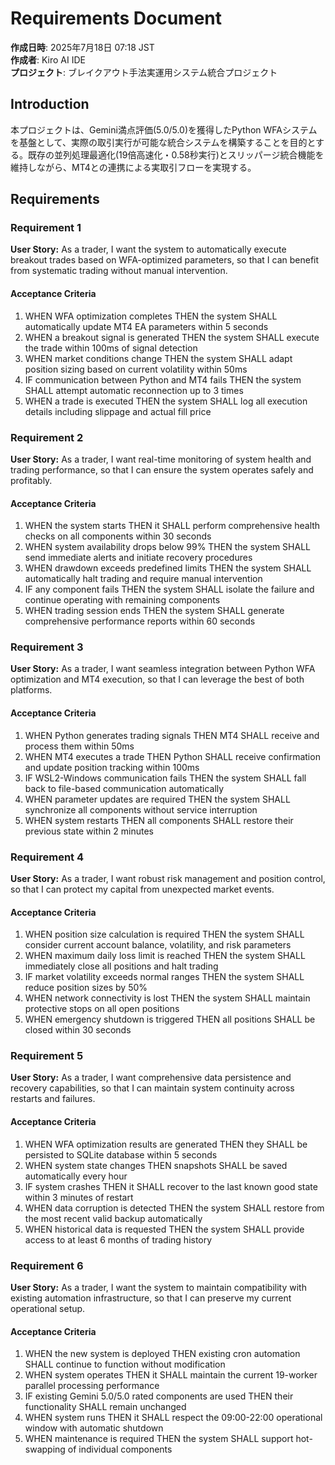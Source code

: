 # Requirements Document

**作成日時**: 2025年7月18日 07:18 JST  
**作成者**: Kiro AI IDE  
**プロジェクト**: ブレイクアウト手法実運用システム統合プロジェクト

## Introduction

本プロジェクトは、Gemini満点評価(5.0/5.0)を獲得したPython WFAシステムを基盤として、実際の取引実行が可能な統合システムを構築することを目的とする。既存の並列処理最適化(19倍高速化・0.58秒実行)とスリッパージ統合機能を維持しながら、MT4との連携による実取引フローを実現する。

## Requirements

### Requirement 1

**User Story:** As a trader, I want the system to automatically execute breakout trades based on WFA-optimized parameters, so that I can benefit from systematic trading without manual intervention.

#### Acceptance Criteria

1. WHEN WFA optimization completes THEN the system SHALL automatically update MT4 EA parameters within 5 seconds
2. WHEN a breakout signal is generated THEN the system SHALL execute the trade within 100ms of signal detection
3. WHEN market conditions change THEN the system SHALL adapt position sizing based on current volatility within 50ms
4. IF communication between Python and MT4 fails THEN the system SHALL attempt automatic reconnection up to 3 times
5. WHEN a trade is executed THEN the system SHALL log all execution details including slippage and actual fill price

### Requirement 2

**User Story:** As a trader, I want real-time monitoring of system health and trading performance, so that I can ensure the system operates safely and profitably.

#### Acceptance Criteria

1. WHEN the system starts THEN it SHALL perform comprehensive health checks on all components within 30 seconds
2. WHEN system availability drops below 99% THEN the system SHALL send immediate alerts and initiate recovery procedures
3. WHEN drawdown exceeds predefined limits THEN the system SHALL automatically halt trading and require manual intervention
4. IF any component fails THEN the system SHALL isolate the failure and continue operating with remaining components
5. WHEN trading session ends THEN the system SHALL generate comprehensive performance reports within 60 seconds

### Requirement 3

**User Story:** As a trader, I want seamless integration between Python WFA optimization and MT4 execution, so that I can leverage the best of both platforms.

#### Acceptance Criteria

1. WHEN Python generates trading signals THEN MT4 SHALL receive and process them within 50ms
2. WHEN MT4 executes a trade THEN Python SHALL receive confirmation and update position tracking within 100ms
3. IF WSL2-Windows communication fails THEN the system SHALL fall back to file-based communication automatically
4. WHEN parameter updates are required THEN the system SHALL synchronize all components without service interruption
5. WHEN system restarts THEN all components SHALL restore their previous state within 2 minutes

### Requirement 4

**User Story:** As a trader, I want robust risk management and position control, so that I can protect my capital from unexpected market events.

#### Acceptance Criteria

1. WHEN position size calculation is required THEN the system SHALL consider current account balance, volatility, and risk parameters
2. WHEN maximum daily loss limit is reached THEN the system SHALL immediately close all positions and halt trading
3. IF market volatility exceeds normal ranges THEN the system SHALL reduce position sizes by 50%
4. WHEN network connectivity is lost THEN the system SHALL maintain protective stops on all open positions
5. WHEN emergency shutdown is triggered THEN all positions SHALL be closed within 30 seconds

### Requirement 5

**User Story:** As a trader, I want comprehensive data persistence and recovery capabilities, so that I can maintain system continuity across restarts and failures.

#### Acceptance Criteria

1. WHEN WFA optimization results are generated THEN they SHALL be persisted to SQLite database within 5 seconds
2. WHEN system state changes THEN snapshots SHALL be saved automatically every hour
3. IF system crashes THEN it SHALL recover to the last known good state within 3 minutes of restart
4. WHEN data corruption is detected THEN the system SHALL restore from the most recent valid backup automatically
5. WHEN historical data is requested THEN the system SHALL provide access to at least 6 months of trading history

### Requirement 6

**User Story:** As a trader, I want the system to maintain compatibility with existing automation infrastructure, so that I can preserve my current operational setup.

#### Acceptance Criteria

1. WHEN the new system is deployed THEN existing cron automation SHALL continue to function without modification
2. WHEN system operates THEN it SHALL maintain the current 19-worker parallel processing performance
3. IF existing Gemini 5.0/5.0 rated components are used THEN their functionality SHALL remain unchanged
4. WHEN system runs THEN it SHALL respect the 09:00-22:00 operational window with automatic shutdown
5. WHEN maintenance is required THEN the system SHALL support hot-swapping of individual components